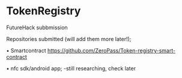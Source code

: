 # TokenRegistry

FutureHack subbmission

Repositories submitted (will add them more later!);

• Smartcontract
https://github.com/ZeroPass/Token-registry-smart-contract

• nfc sdk/android app;
-still researching, check later




